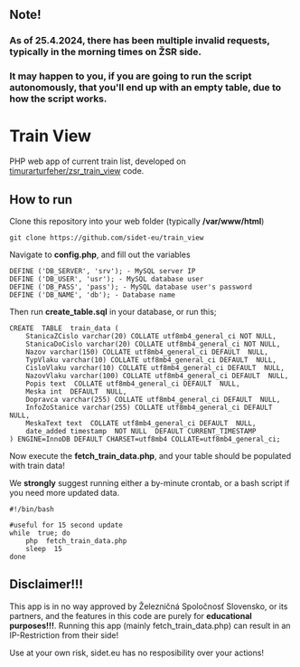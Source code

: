 ## Note!
### As of 25.4.2024, there has been multiple invalid requests, typically in the morning times on ŽSR side.
### It may happen to you, if you are going to run the script autonomously, that you'll end up with an empty table, due to how the script works.


# Train View

PHP web app of current train list, developed on [timurarturfeher/zsr_train_view](https://github.com/timurarturfeher/zsr_train_view) code.

## How to run

Clone this repository into your web folder (typically **/var/www/html**)

  

    git clone https://github.com/sidet-eu/train_view

Navigate to **config.php**, and fill out the variables

  

    DEFINE ('DB_SERVER', 'srv'); - MySQL server IP
    DEFINE ('DB_USER', 'usr'); - MySQL database user
    DEFINE ('DB_PASS', 'pass'); - MySQL database user's password
    DEFINE ('DB_NAME', 'db'); - Database name

Then run **create_table.sql** in your database, or run this;

    CREATE  TABLE  train_data (
	    StanicaZCislo varchar(20) COLLATE utf8mb4_general_ci NOT NULL,
	    StanicaDoCislo varchar(20) COLLATE utf8mb4_general_ci NOT NULL,
	    Nazov varchar(150) COLLATE utf8mb4_general_ci DEFAULT  NULL,
	    TypVlaku varchar(10) COLLATE utf8mb4_general_ci DEFAULT  NULL,
	    CisloVlaku varchar(10) COLLATE utf8mb4_general_ci DEFAULT  NULL,
	    NazovVlaku varchar(100) COLLATE utf8mb4_general_ci DEFAULT  NULL,
	    Popis text  COLLATE utf8mb4_general_ci DEFAULT  NULL,
	    Meska int  DEFAULT  NULL,
	    Dopravca varchar(255) COLLATE utf8mb4_general_ci DEFAULT  NULL,
	    InfoZoStanice varchar(255) COLLATE utf8mb4_general_ci DEFAULT  NULL,
	    MeskaText text  COLLATE utf8mb4_general_ci DEFAULT  NULL,
	    date_added timestamp  NOT NULL  DEFAULT CURRENT_TIMESTAMP
    ) ENGINE=InnoDB DEFAULT CHARSET=utf8mb4 COLLATE=utf8mb4_general_ci;

  

Now execute the **fetch_train_data.php**, and your table should be populated with train data!

  

We **strongly** suggest running either a by-minute crontab, or a bash script if you need more updated data.

    #!/bin/bash
    
    #useful for 15 second update
    while  true; do
    	php  fetch_train_data.php
    	sleep  15
    done

## Disclaimer!!!

This app is in no way approved by Železničná Spoločnosť Slovensko, or its partners, and the features in this code are purely for **educational purposes!!!**. Running this app (mainly fetch_train_data.php) can result in an IP-Restriction from their side!

Use at your own risk, sidet.eu has no resposibility over your actions!